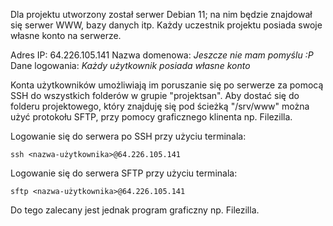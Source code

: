 Dla projektu utworzony został serwer Debian 11; na nim będzie znajdował się serwer WWW, bazy danych itp. Każdy uczestnik projektu posiada swoje własne konto na serwerze.

Adres IP: 	64.226.105.141
Nazwa domenowa:	_Jeszcze nie mam pomyślu :P_
Dane logowania:	_Każdy użytkownik posiada własne konto_

Konta użytkowników umożliwiają im poruszanie się po serwerze za pomocą SSH do wszystkich folderów w grupie "projektsan". Aby dostać się do folderu projektowego, który znajduję się pod ścieżką "/srv/www" można użyć protokołu SFTP, przy pomocy graficznego klinenta np. Filezilla.

Logowanie się do serwera po SSH przy użyciu terminala:
```shell
ssh <nazwa-użytkownika>@64.226.105.141
```

Logowanie się do serwera SFTP przy użyciu terminala:
```shell
sftp <nazwa-użytkownika>@64.226.105.141
```
Do tego zalecany jest jednak program graficzny np. Filezilla.
